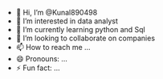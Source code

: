 - 👋 Hi, I’m @Kunal890498
- 👀 I’m interested in data analyst
- 🌱 I’m currently learning python and Sql
- 💞️ I’m looking to collaborate on companies
- 📫 How to reach me ...
- 😄 Pronouns: ...
- ⚡ Fun fact: ...

<!---
Kunal890498/Kunal890498 is a ✨ special ✨ repository because its `README.md` (this file) appears on your GitHub profile.
You can click the Preview link to take a look at your changes.
--->
